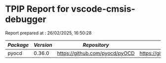 # TPIP Report for vscode-cmsis-debugger

Report prepared at : 26/02/2025, 16:50:28

| *Package* | *Version* | *Repository* | *License* |
|---|---|---|---|
| pyocd | 0.36.0 | https://github.com/pyocd/pyOCD | https://github.com/pyocd/pyOCD/blob/v0.36.0/LICENSE |
